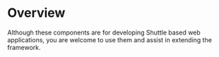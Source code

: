 # Overview

Although these components are for developing Shuttle based web applications, you are welcome to use them and assist in extending the framework.